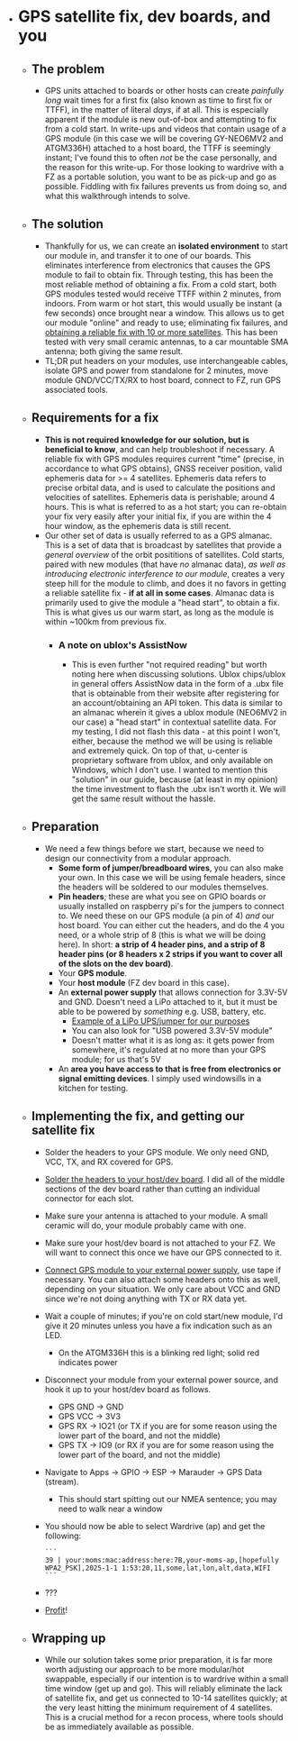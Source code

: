 - # GPS satellite fix, dev boards, and you
	- ## The problem
		- GPS units attached to boards or other hosts can create *painfully long* wait times for a first fix (also known as time to first fix or TTFF), in the matter of literal *days*, if at all. This is especially apparent if the module is new out-of-box and attempting to fix from a cold start. In write-ups and videos that contain usage of a GPS module (in this case we will be covering GY-NEO6MV2 and ATGM336H) attached to a host board, the TTFF is seemingly instant; I've found this to often *not* be the case personally, and the reason for this write-up. For those looking to wardrive with a FZ as a portable solution, you want to be as pick-up and go as possible. Fiddling with fix failures prevents us from doing so, and what this walkthrough intends to solve.
	- ## The solution
		- Thankfully for us, we can create an **isolated environment** to start our module in, and transfer it to one of our boards. This eliminates interference from electronics that causes the GPS module to fail to obtain fix. Through testing, this has been the most reliable method of obtaining a fix. From a cold start, both GPS modules tested would receive TTFF within 2 minutes, from indoors. From warm or hot start, this would usually be instant (a few seconds) once brought near a window. This allows us to get our module "online" and ready to use; eliminating fix failures, and [obtaining a reliable fix with 10 or more satellites](https://imgur.com/a/ZgTs9xx). This has been tested with very small ceramic antennas, to a car mountable SMA antenna; both giving the same result.
		- TL;DR put headers on your modules, use interchangeable cables, isolate GPS and power from standalone for 2 minutes, move module GND/VCC/TX/RX to host board, connect to FZ, run GPS associated tools.
	- ## Requirements for a fix
		- **This is not required knowledge for our solution, but is beneficial to know**, and can help troubleshoot if necessary. A reliable fix with GPS modules requires current "time" (precise, in accordance to what GPS obtains), GNSS receiver position, valid ephemeris data for >= 4 satellites. Ephemeris data refers to precise orbital data, and is used to calculate the positions and velocities of satellites. Ephemeris data is perishable; around 4 hours. This is what is referred to as a hot start; you can re-obtain your fix very easily after your initial fix, if you are within the 4 hour window, as the ephemeris data is still recent.
		- Our other set of data is usually referred to as a GPS almanac. This is a set of data that is broadcast by satellites that provide a *general overview* of the orbit posititions of satellites. Cold starts, paired with new modules (that have *no* almanac data), *as well as introducing electronic interference to our module*, creates a very steep hill for the module to climb, and does it no favors in getting a reliable satellite fix - **if at all in some cases**. Almanac data is primarily used to give the module a "head start", to obtain a fix. This is what gives us our warm start, as long as the module is within ~100km from previous fix.
			- ### A note on ublox's AssistNow
				- This is even further "not required reading" but worth noting here when discussing solutions. Ublox chips/ublox in general offers AssistNow data in the form of a .ubx file that is obtainable from their website after registering for an account/obtaining an API token. This data is similar to an almanac wherein it gives a ublox module (NEO6MV2 in our case) a "head start" in contextual satellite data. For my testing, I did not flash this data - at this point I won't, either, because the method we will be using is reliable and extremely quick. On top of that, u-center is proprietary software from ublox, and only available on Windows, which I don't use. I wanted to mention this "solution" in our guide, because (at least in my opinion) the time investment to flash the .ubx isn't worth it. We will get the same result without the hassle.
	- ## Preparation
		- We need a few things before we start, because we need to design our connectivity from a modular approach.
			- **Some form of jumper/breadboard wires**, you can also make your own. In this case we will be using female headers, since the headers will be soldered to our modules themselves.
			- **Pin headers**; these are what you see on GPIO boards or usually installed on raspberry pi's for the jumpers to connect to. We need these on our GPS module (a pin of 4) *and* our host board. You can either cut the headers, and do the 4 you need, or a whole strip of 8 (this is what we will be doing here). In short: **a strip of 4 header pins, and a strip of 8 header pins (or 8 headers x 2 strips if you want to cover all of the slots on the dev board)**.
			- Your **GPS module**.
			- Your **host module** (FZ dev board in this case).
			- An **external power supply** that allows connection for 3.3V-5V and GND. Doesn't need a LiPo attached to it, but it must be able to be powered by *something* e.g. USB, battery, etc.
				- [Example of a LiPo UPS/jumper for our purposes](https://imgur.com/a/IU3owOH)
				- You can also look for "USB powered 3.3V-5V module"
				- Doesn't matter what it is as long as: it gets power from somewhere, it's regulated at no more than your GPS module; for us that's 5V
			- An **area you have access to that is free from electronics or signal emitting devices**. I simply used windowsills in a kitchen for testing.
	- ## Implementing the fix, and getting our satellite fix
		- Solder the headers to your GPS module. We only need GND, VCC, TX, and RX covered for GPS.
		- [Solder the headers to your host/dev board](https://imgur.com/a/ni6Vvfs). I did all of the middle sections of the dev board rather than cutting an individual connector for each slot.
		- Make sure your antenna is attached to your module. A small ceramic will do, your module probably came with one.
		- Make sure your host/dev board is not attached to your FZ. We will want to connect this once we have our GPS connected to it.
		- [Connect GPS module to your external power supply](https://imgur.com/a/SQfrwWq), use tape if necessary. You can also attach some headers onto this as well, depending on your situation. We only care about VCC and GND since we're not doing anything with TX or RX data yet.
		- Wait a couple of minutes; if you're on cold start/new module, I'd give it 20 minutes unless you have a fix indication such as an LED.
			- On the ATGM336H this is a blinking red light; solid red indicates power
		- Disconnect your module from your external power source, and hook it up to your host/dev board as follows.
			- GPS GND -> GND
			- GPS VCC -> 3V3
			- GPS RX -> IO21 (or TX if you are for some reason using the lower part of the board, and not the middle)
			- GPS TX -> IO9 (or RX if you are for some reason using the lower part of the board, and not the middle)
		- Navigate to Apps -> GPIO -> ESP -> Marauder -> GPS Data (stream).
			- This should start spitting out our NMEA sentence; you may need to walk near a window
		- You should now be able to select Wardrive (ap) and get the following:

			  ```
			  39 | your:moms:mac:address:here:7B,your-moms-ap,[hopefully WPA2_PSK],2025-1-1 1:53:20,11,some,lat,lon,alt,data,WIFI
			  ```
		- ???
		- [Profit](https://imgur.com/a/Z3ywG9m)!
	- ## Wrapping up
		- While our solution takes some prior preparation, it is far more worth adjusting our approach to be more modular/hot swappable, especially if our intention is to wardrive within a small time window (get up and go). This will reliably eliminate the lack of satellite fix, and get us connected to 10-14 satellites quickly; at the very least hitting the minimum requirement of 4 satellites. This is a crucial method for a recon process, where tools should be as immediately available as possible.

